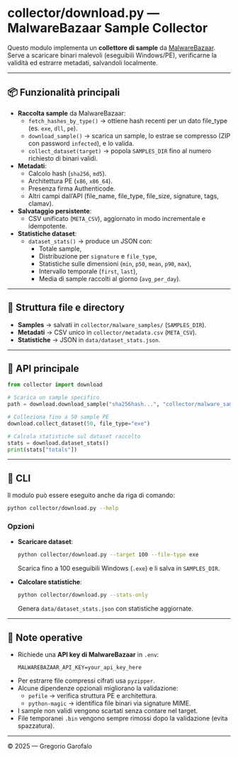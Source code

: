 # collector/download.py — MalwareBazaar Sample Collector

Questo modulo implementa un **collettore di sample** da [MalwareBazaar](https://bazaar.abuse.ch/).  
Serve a scaricare binari malevoli (eseguibili Windows/PE), verificarne la validità ed estrarre metadati, salvandoli localmente.

---

## 📦 Funzionalità principali

- **Raccolta sample** da MalwareBazaar:
  - `fetch_hashes_by_type()` → ottiene hash recenti per un dato file_type (es. `exe`, `dll`, `pe`).
  - `download_sample()` → scarica un sample, lo estrae se compresso (ZIP con password `infected`), e lo valida.
  - `collect_dataset(target)` → popola `SAMPLES_DIR` fino al numero richiesto di binari validi.
- **Metadati**:
  - Calcolo hash (`sha256`, `md5`).
  - Architettura PE (`x86`, `x86_64`).
  - Presenza firma Authenticode.
  - Altri campi dall’API (file_name, file_type, file_size, signature, tags, clamav).
- **Salvataggio persistente**:
  - CSV unificato (`META_CSV`), aggiornato in modo incrementale e idempotente.
- **Statistiche dataset**:
  - `dataset_stats()` → produce un JSON con:
    - Totale sample,
    - Distribuzione per `signature` e `file_type`,
    - Statistiche sulle dimensioni (`min`, `p50`, `mean`, `p90`, `max`),
    - Intervallo temporale (`first`, `last`),
    - Media di sample raccolti al giorno (`avg_per_day`).

---

## 📂 Struttura file e directory

- **Samples** → salvati in `collector/malware_samples/` (`SAMPLES_DIR`).
- **Metadati** → CSV unico in `collector/metadata.csv` (`META_CSV`).
- **Statistiche** → JSON in `data/dataset_stats.json`.

---

## 🔧 API principale

```python
from collector import download

# Scarica un sample specifico
path = download.download_sample("sha256hash...", "collector/malware_samples")

# Colleziona fino a 50 sample PE
download.collect_dataset(50, file_type="exe")

# Calcola statistiche sul dataset raccolto
stats = download.dataset_stats()
print(stats["totals"])
```

---

## 🚀 CLI

Il modulo può essere eseguito anche da riga di comando:

```bash
python collector/download.py --help
```

### Opzioni

- **Scaricare dataset**:
  ```bash
  python collector/download.py --target 100 --file-type exe
  ```
  Scarica fino a 100 eseguibili Windows (`.exe`) e li salva in `SAMPLES_DIR`.

- **Calcolare statistiche**:
  ```bash
  python collector/download.py --stats-only
  ```
  Genera `data/dataset_stats.json` con statistiche aggiornate.

---

## 📝 Note operative

- Richiede una **API key di MalwareBazaar** in `.env`:
  ```
  MALWAREBAZAAR_API_KEY=your_api_key_here
  ```
- Per estrarre file compressi cifrati usa `pyzipper`.
- Alcune dipendenze opzionali migliorano la validazione:
  - `pefile` → verifica struttura PE e architettura.
  - `python-magic` → identifica file binari via signature MIME.
- I sample non validi vengono scartati senza contare nel target.
- File temporanei `.bin` vengono sempre rimossi dopo la validazione (evita spazzatura).

---

© 2025 — Gregorio Garofalo
